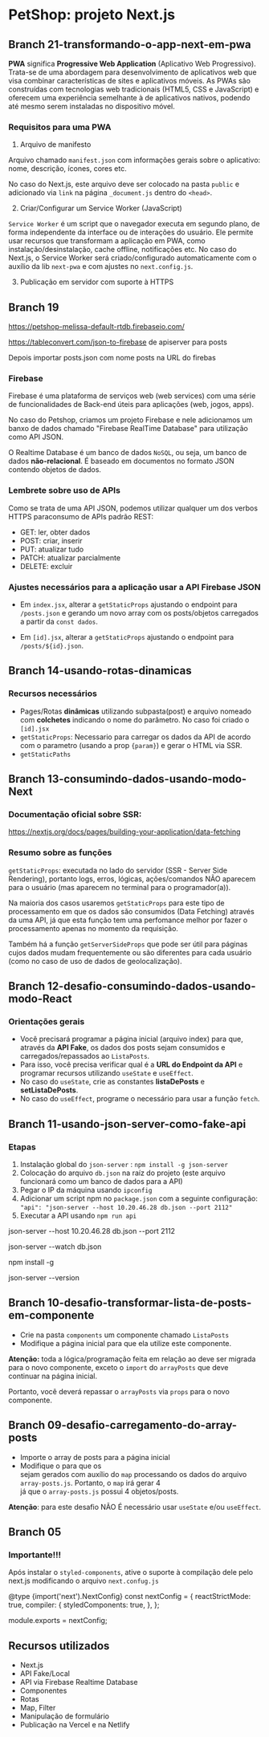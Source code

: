 # PetShop: projeto Next.js

## Branch 21-transformando-o-app-next-em-pwa

**PWA** significa **Progressive Web Application** (Aplicativo Web Progressivo). Trata-se de uma abordagem para desenvolvimento de aplicativos web que visa combinar características de sites e aplicativos móveis. As PWAs são construídas com tecnologias web tradicionais (HTML5, CSS e JavaScript) e oferecem uma experiência semelhante à de aplicativos nativos, podendo até mesmo serem instaladas no dispositivo móvel.

### Requisitos para uma PWA

1. Arquivo de manifesto

Arquivo chamado `manifest.json` com informações gerais sobre o aplicativo: nome, descrição, ícones, cores etc.

No caso do Next.js, este arquivo deve ser colocado na pasta `public` e adicionado via `link` na página `_document.js` dentro do `<head>`.

2. Criar/Configurar um Service Worker (JavaScript)

`Service Worker` é um script que o navegador executa em segundo plano, de forma independente da interface ou de interações do usuário. Ele permite usar recursos que transformam a aplicação em PWA, como instalação/desinstalação, cache offline, notificações etc. No caso do Next.js, o Service Worker será criado/configurado automaticamente com o auxílio da lib `next-pwa` e com ajustes no `next.config.js`.

3. Publicação em servidor com suporte à HTTPS

## Branch 19

https://petshop-melissa-default-rtdb.firebaseio.com/

https://tableconvert.com/json-to-firebase
de apiserver para posts

Depois importar posts.json com nome posts na URL do firebas

### Firebase

Firebase é uma plataforma de serviços web (web services) com uma série de funcionalidades de Back-end úteis para aplicações (web, jogos, apps).

No caso do Petshop, criamos um projeto Firebase e nele adicionamos um banxo de dados chamado "Firebase RealTime Database" para utilização como API JSON.

O Realtime Database é um banco de dados `NoSQL`, ou seja, um banco de dados **não-relacional**. É baseado em documentos no formato JSON contendo objetos de dados.

### Lembrete sobre uso de APIs

Como se trata de uma API JSON, podemos utilizar qualquer um dos verbos HTTPS paraconsumo de APIs padrão REST:

- GET: ler, obter dados
- POST: criar, inserir
- PUT: atualizar tudo
- PATCH: atualizar parcialmente
- DELETE: excluir

### Ajustes necessários para a aplicação usar a API Firebase JSON

- Em `index.jsx`, alterar a `getStaticProps` ajustando o endpoint para `/posts.json` e gerando um novo array com os posts/objetos carregados a partir da `const dados`.

- Em `[id].jsx`, alterar a `getStaticProps` ajustando o endpoint para `/posts/${id}.json`.

## Branch 14-usando-rotas-dinamicas

### Recursos necessários

- Pages/Rotas **dinâmicas** utilizando subpasta(post) e arquivo nomeado com **colchetes** indicando o nome do parâmetro. No caso foi criado o `[id].jsx`
- `getStaticProps`: Necessario para carregar os dados da API de acordo com o parametro (usando a prop `{param}`) e gerar o HTML via SSR.
- `getStaticPaths`

## Branch 13-consumindo-dados-usando-modo-Next

### Documentação oficial sobre SSR:

https://nextjs.org/docs/pages/building-your-application/data-fetching

### Resumo sobre as funções

`getStaticProps`: executada no lado do servidor (SSR - Server Side Rendering), portanto logs, erros, lógicas, ações/comandos NÃO aparecem para o usuário (mas aparecem no terminal para o programador(a)).

Na maioria dos casos usaremos `getStaticProps` para este tipo de processamento em que os dados são consumidos (Data Fetching) através da uma API, já que esta função tem uma perfomance melhor por fazer o processamento apenas no momento da requisição.

Também há a função `getServerSideProps` que pode ser útil para páginas cujos dados mudam frequentemente ou são diferentes para cada usuário (como no caso de uso de dados de geolocalização).

## Branch 12-desafio-consumindo-dados-usando-modo-React

### Orientações gerais

- Você precisará programar a página inicial (arquivo index) para que, através da **API Fake**, os dados dos posts sejam consumidos e carregados/repassados ao `ListaPosts`.
- Para isso, você precisa verificar qual é a **URL do Endpoint da API** e programar recursos utilizando `useState` e `useEffect`.
- No caso do `useState`, crie as constantes **listaDePosts** e **setListaDePosts**.
- No caso do `useEffect`, programe o necessário para usar a função `fetch`.

## Branch 11-usando-json-server-como-fake-api

### Etapas

1. Instalação global do `json-server` : `npm install -g json-server`
2. Colocação do arquivo `db.json` na raíz do projeto (este arquivo funcionará como um banco de dados para a API)
3. Pegar o IP da máquina usando `ipconfig`
4. Adicionar um script npm no `package.json` com a seguinte configuração:
   `"api": "json-server --host 10.20.46.28 db.json --port 2112"`
5. Executar a API usando `npm run api`

json-server --host 10.20.46.28 db.json --port 2112

json-server --watch db.json

npm install -g

json-server --version

## Branch 10-desafio-transformar-lista-de-posts-em-componente

- Crie na pasta `components` um componente chamado `ListaPosts`
- Modifique a página inicial para que ela utilize este componente.

**Atenção:** toda a lógica/programação feita em relação ao <StyledListaPosts> deve ser migrada para o novo componente, exceto o `import` do `arrayPosts` que deve continuar na página inicial.

Portanto, você deverá repassar o `arrayPosts` via `props` para o novo componente.

## Branch 09-desafio-carregamento-do-array-posts

- Importe o array de posts para a página inicial
- Modifique o <StyledListaPosts> para que os <article> sejam gerados com auxílio do `map` processando os dados do arquivo `array-posts.js`. Portanto, o `map` irá gerar 4 <article> já que o `array-posts.js` possui 4 objetos/posts.

**Atenção**: para este desafio NÃO É necessário usar `useState` e/ou `useEffect`.

## Branch 05

### Importante!!!

Após instalar o `styled-components`, ative o suporte à compilação dele pelo next.js modificando o arquivo `next.confug.js`

@type {import('next').NextConfig}
const nextConfig = {
reactStrictMode: true,
compiler: {
styledComponents: true,
},
};

module.exports = nextConfig;

## Recursos utilizados

- Next.js
- API Fake/Local
- API via Firebase Realtime Database
- Componentes
- Rotas
- Map, Filter
- Manipulação de formulário
- Publicação na Vercel e na Netlify

